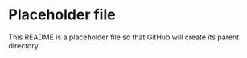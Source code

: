 # Placeholder file

This README is a placeholder file so that GitHub will create its parent directory.
